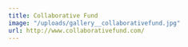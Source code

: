 ```yaml
---
title: Collaborative Fund
image: "/uploads/gallery__collaborativefund.jpg"
url: http://www.collaborativefund.com/
---
```

